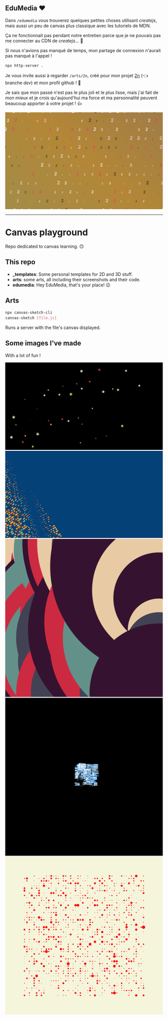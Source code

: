 ## EduMedia ❤️

Dans `/edumedia` vous trouverez quelques petites choses utilisant _createjs_, mais aussi un peu de canvas plus classique avec les tutoriels de MDN.

Ça ne fonctionnait pas pendant notre entretien parce que je ne pouvais pas me connecter au CDN de _createjs_... 🥺

Si nous n'avions pas manqué de temps, mon partage de connexion n'aurait pas manqué à l'appel !

```bash
npx http-server .
```

Je vous invite aussi à regarder `/arts/2n`, créé pour mon projet [2n](https://github.com/tobudim/2n) (👈 branche _dev_) et mon profil github ! 🙏

Je sais que mon passé n'est pas le plus joli et le plus lisse, mais j'ai fait de mon mieux et je crois qu'aujourd'hui ma force et ma personnalité peuvent beaucoup apporter à votre projet ! 👍

![2n art](./arts/2n/2n.png)

---

# Canvas playground

Repo dedicated to canvas learning. 🙃

## This repo

- **\_templates**: Some personal templates for 2D and 3D stuff.
- **arts**: some arts, all including their screenshots and their code.
- **edumedia**: Hey EduMedia, that's your place! 😉

## Arts

```bash
npx canvas-sketch-cli
canvas-sketch [file.js]
```

Runs a server with the file's canvas displayed.

## Some images I've made

With a lot of fun !

![wallpaper of joyfull stars](./arts/wallpaper-of-joyfull-stars/cropped.png)
![wallpaper of windows](./arts/wallpaper-left-windows/cropped.png)
![planets radiation](./arts/planets-radiation/sketch.png)
![glitch matters](./arts/glitch-matters/sketch.png)
![red dropplets](./arts/red-droplets/sketch.png)
